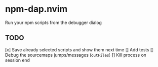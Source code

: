 # npm-dap.nvim
Run your npm scripts from the debugger dialog

## TODO
[x] Save already selected scripts and show them next time
[] Add tests
[] Debug the sourcemaps jumps/messages (`outFiles`)
[] Kill process on session end
